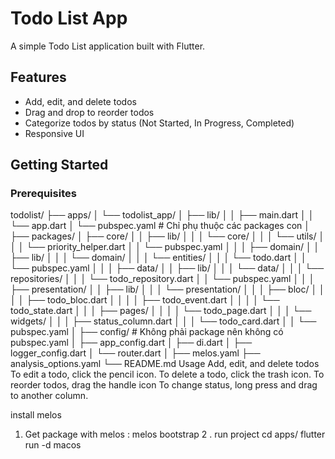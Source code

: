 # Todo List App

A simple Todo List application built with Flutter.

## Features

- Add, edit, and delete todos
- Drag and drop to reorder todos
- Categorize todos by status (Not Started, In Progress, Completed)
- Responsive UI

## Getting Started

### Prerequisites

todolist/
├── apps/
│   └── todolist_app/
│       ├── lib/
│       │   ├── main.dart
│       │   └── app.dart
│       └── pubspec.yaml         # Chỉ phụ thuộc các packages con
│
├── packages/
│   ├── core/
│   │   ├── lib/
│   │   │   └── core/
│   │   │       └── utils/
│   │   │           └── priority_helper.dart
│   │   └── pubspec.yaml
│   │
│   ├── domain/
│   │   ├── lib/
│   │   │   └── domain/
│   │   │       └── entities/
│   │   │           └── todo.dart
│   │   └── pubspec.yaml
│   │
│   ├── data/
│   │   ├── lib/
│   │   │   └── data/
│   │   │       └── repositories/
│   │   │           └── todo_repository.dart
│   │   └── pubspec.yaml
│   │
│   ├── presentation/
│   │   ├── lib/
│   │   │   └── presentation/
│   │   │       ├── bloc/
│   │   │       │   ├── todo_bloc.dart
│   │   │       │   ├── todo_event.dart
│   │   │       │   └── todo_state.dart
│   │   │       ├── pages/
│   │   │       │   └── todo_page.dart
│   │   │       └── widgets/
│   │   │           ├── status_column.dart
│   │   │           └── todo_card.dart
│   │   └── pubspec.yaml
│
├── config/                     # Không phải package nên không có pubspec.yaml
│   ├── app_config.dart
│   ├── di.dart
│   ├── logger_config.dart
│   └── router.dart
│
├── melos.yaml
├── analysis_options.yaml
└── README.md
Usage
Add, edit, and delete todos
To edit a todo, click the pencil icon.
To delete a todo, click the trash icon.
To reorder todos, drag the handle icon
To change status, long press and drag to another column.

install melos 

1. Get package with melos : 
melos bootstrap 
2 . run project 
cd apps/ 
flutter run -d macos
